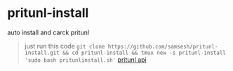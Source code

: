 # pritunl-install
auto install and carck pritunl 
> just run this code 
 ``` git clone https://github.com/samsesh/pritunl-install.git && cd pritunl-install && tmux new -s pritunl-install 'sudo bash pritunlinstall.sh' ```
> [pritunl api](https://github.com/royalhaze/pritunl-private-api)
